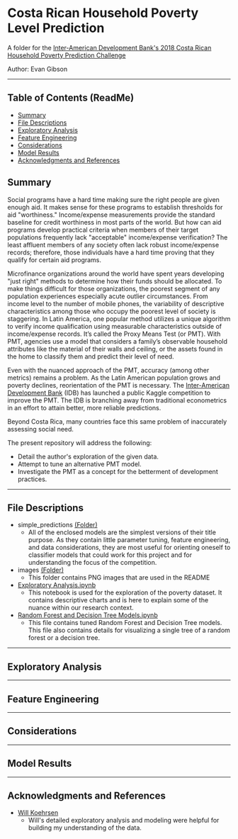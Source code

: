 # Costa Rican Household Poverty Level Prediction
A folder for the [Inter-American Development Bank's 2018 Costa Rican Household Poverty Prediction Challenge](https://www.kaggle.com/c/costa-rican-household-poverty-prediction)

Author: Evan Gibson

___ 
## Table of Contents (ReadMe)
- [Summary](https://github.com/evangibson/cr_poverty#summary)
- [File Descriptions](https://github.com/evangibson/cr_poverty#file-descriptions)
- [Exploratory Analysis](https://github.com/evangibson/cr_poverty/blob/master/README.md#exploratory-analysis)
- [Feature Engineering](https://github.com/evangibson/cr_poverty#feature-engineering)
- [Considerations](https://github.com/evangibson/cr_poverty#considerations)
- [Model Results](https://github.com/evangibson/cr_poverty#model-results)
- [Acknowledgments and References](https://github.com/evangibson/cr_poverty#acknowledgments-and-references)

## Summary

Social programs have a hard time making sure the right people are given enough aid. It makes sense for these programs to establish thresholds for aid "worthiness." Income/expense measurements provide the standard baseline for credit worthiness in most parts of the world. But how can aid programs develop practical criteria when members of their target populations frequently lack "acceptable" income/expense verification? The least affluent members of any society often lack robust income/expense records; therefore, those individuals have a hard time proving that they qualify for certain aid programs. 

Microfinance organizations around the world have spent years developing "just right" methods to determine how their funds should be allocated. To make things difficult for those organizations, the poorest segment of any population experiences especially acute outlier circumstances. From income level to the number of mobile phones, the variability of descriptive characteristics among those who occupy the poorest level of society is staggering. In Latin America, one popular method utilizes a unique algorithm to verify income qualification using measurable characteristics outside of income/expense records. It’s called the Proxy Means Test (or PMT). With PMT, agencies use a model that considers a family’s observable household attributes like the material of their walls and ceiling, or the assets found in the home to classify them and predict their level of need.

Even with the nuanced approach of the PMT, accuracy (among other metrics) remains a problem. As the Latin American population grows and poverty declines, reorientation of the PMT is necessary. The [Inter-American Development Bank](https://www.iadb.org) (IDB) has launched a public Kaggle competition to improve the PMT. The IDB is branching away from traditional econometrics in an effort to attain better, more reliable predictions. 

Beyond Costa Rica, many countries face this same problem of inaccurately assessing social need. 

The present repository will address the following:
  - Detail the author's exploration of the given data.
  - Attempt to tune an alternative PMT model.
  - Investigate the PMT as a concept for the betterment of development practices.

___ 
## File Descriptions
- simple_predictions [(Folder)](https://github.com/evangibson/cr_poverty/tree/master/simple_predictions)
  - All of the enclosed models are the simplest versions of their title purpose. As they contain little parameter tuning, feature engineering, and data considerations, they are most useful for orienting oneself to classifier models that could work for this project and for understanding the focus of the competition. 
- images [(Folder)](https://github.com/evangibson/cr_poverty/tree/master/images)
  - This folder contains PNG images that are used in the README
- [Exploratory Analysis.ipynb](https://github.com/evangibson/cr_poverty/blob/master/Exploratory%20Analysis.ipynb)
  - This notebook is used for the exploration of the poverty dataset. It contains descriptive charts and is here to explain some of the nuance within our research context.
- [Random Forest and Decision Tree Models.ipynb](https://github.com/evangibson/cr_poverty/blob/master/Random%20Forest%20and%20Decision%20Tree%20Models%20(Tuned).ipynb)
  - This file contains tuned Random Forest and Decision Tree models. This file also contains details for visualizing a single tree of a random forest or a decision tree.
___ 
## Exploratory Analysis

___ 
## Feature Engineering

___ 
## Considerations

___
## Model Results

___
## Acknowledgments and References
- [Will Koehrsen](https://www.kaggle.com/willkoehrsen/a-complete-introduction-and-walkthrough)
  - Will's detailed exploratory analysis and modeling were helpful for building my understanding of the data.
